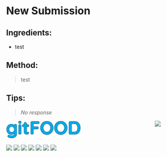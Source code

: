 # New Submission

## Ingredients:

- test

## Method:

> test

## Tips:

> _No response_


<img src="../images/logo_sm.png" width="40%" />

<img src="https://profile-counter.glitch.me/gitfood_newsubmission/count.svg" width="20%" align="right" />

<img src="https://img.shields.io/badge/tag-rice cooker-blue.svg" /> <img src="https://img.shields.io/badge/tag-sides-blue.svg" /> <img src="https://img.shields.io/badge/tag-aussie-blue.svg" /> <img src="https://img.shields.io/badge/tag-russian-blue.svg" /> <img src="https://img.shields.io/badge/tag-vegan-blue.svg" /> <img src="https://img.shields.io/badge/tag-long cook time-blue.svg" /> <img src="https://img.shields.io/badge/tag-reheating-blue.svg" /> 